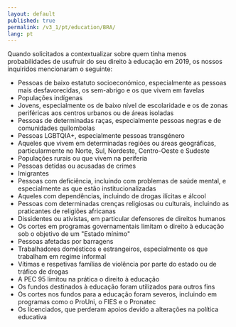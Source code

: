 ```yaml
---
layout: default
published: true
permalink: /v3_1/pt/education/BRA/
lang: pt
---
```


Quando solicitados a contextualizar sobre quem tinha menos probabilidades de usufruir do seu direito à educação em 2019, os nossos inquiridos mencionaram o seguinte:

-	Pessoas de baixo estatuto socioeconómico, especialmente as pessoas mais desfavorecidas, os sem-abrigo e os que vivem em favelas
-	Populações indígenas
-	Jovens, especialmente os de baixo nível de escolaridade e os de zonas periféricas aos centros urbanos ou de áreas isoladas
-	Pessoas de determinadas raças, especialmente pessoas negras e de comunidades quilombolas
-	Pessoas LGBTQIA+, especialmente pessoas transgénero
-	Aqueles que vivem em determinadas regiões ou áreas geográficas, particularmente no Norte, Sul, Nordeste, Centro-Oeste e Sudeste
-	Populações rurais ou que vivem na periferia
-	Pessoas detidas ou acusadas de crimes
-	Imigrantes
-	Pessoas com deficiência, incluindo com problemas de saúde mental, e especialmente as que estão institucionalizadas
-	Aqueles com dependências, incluindo de drogas ilícitas e álcool
-	Pessoas com determinadas crenças religiosas ou culturais, incluindo as praticantes de religiões africanas
-	Dissidentes ou ativistas, em particular defensores de direitos humanos
-	Os cortes em programas governamentais limitam o direito à educação sob o objetivo de um "Estado mínimo"
-	Pessoas afetadas por barragens
-	Trabalhadores domésticos e estrangeiros, especialmente os que trabalham em regime informal
-	Vítimas e respetivas famílias de violência por parte do estado ou de tráfico de drogas
-	A PEC 95 limitou na prática o direito à educação
-	Os fundos destinados à educação foram utilizados para outros fins
-	Os cortes nos fundos para a educação foram severos, incluindo em programas como o ProUni, o FIES e o Pronatec
-	Os licenciados, que perderam apoios devido a alterações na política educativa
